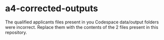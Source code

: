# a4-corrected-outputs

The qualified applicants files present in you Codespace data/output folders were incorrect.
Replace them with the contents of the 2 files present in this repository.
